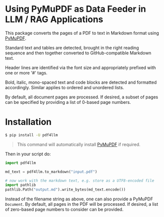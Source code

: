 # Using PyMuPDF as Data Feeder in LLM / RAG Applications

This package converts the pages of a PDF to text in Markdown format using [PyMuPDF](https://pypi.org/project/PyMuPDF/).

Standard text and tables are detected, brought in the right reading sequence and then together converted to GitHub-compatible Markdown text.

Header lines are identified via the font size and appropriately prefixed with one or more '#' tags.

Bold, italic, mono-spaced text and code blocks are detected and formatted accordingly. Similar applies to ordered and unordered lists.

By default, all document pages are processed. If desired, a subset of pages can be specified by providing a list of 0-based page numbers.


# Installation

```bash
$ pip install -U pdf4llm
```

> This command will automatically install [PyMuPDF](https://github.com/pymupdf/PyMuPDF) if required.

Then in your script do:

```python
import pdf4llm

md_text = pdf4llm.to_markdown("input.pdf")

# now work with the markdown text, e.g. store as a UTF8-encoded file
import pathlib
pathlib.Path("output.md").write_bytes(md_text.encode())
```

Instead of the filename string as above, one can also provide a PyMuPDF `Document`. By default, all pages in the PDF will be processed. If desired, a list of zero-based page numbers to consider can be provided.